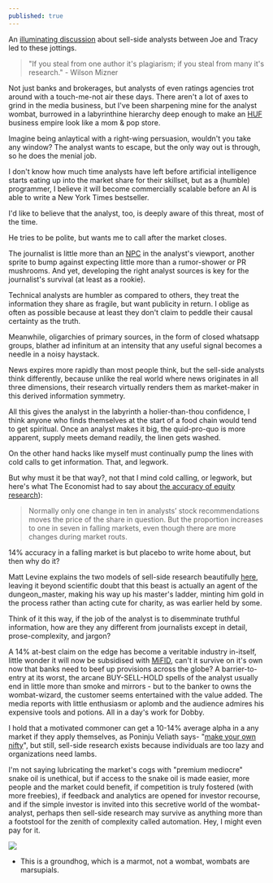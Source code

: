 ```yaml
---
published: true
---
```

An [illuminating discussion](https://www.bloomberg.com/news/audio/2017-09-29/what-a-sell-side-analyst-does-and-how-the-job-has-changed) about sell-side analysts between Joe and Tracy led to these jottings.

> "If you steal from one author it's plagiarism; if you steal from many it's research." - Wilson Mizner 

Not just banks and brokerages, but analysts of even ratings agencies trot around with a touch-me-not air these days. There aren't a lot of axes to grind in the media business, but I've been sharpening mine for the analyst wombat, burrowed in a labyrinthine hierarchy deep enough to make an [HUF](https://en.wikipedia.org/wiki/Hindu_joint_family#Hindu_Undivided_Family) business empire look like a mom & pop store.

Imagine being anlaytical with a right-wing persuasion, wouldn't you take any window? The analyst wants to escape, but the only way out is through, so he does the menial job. 

I don't know how much time analysts have left before artificial intelligence starts eating up into the market share for their skillset, but as a (humble) programmer, I believe it will become commercially scalable before an AI is able to write a New York Times bestseller. 

I'd like to believe that the analyst, too, is deeply aware of this threat, most of the time.

He tries to be polite, but wants me to call after the market closes.

The journalist is little more than an [NPC](https://en.wikipedia.org/wiki/Non-player_character) in the analyst's viewport, another sprite to bump against expecting little more than a rumor-shower or PR mushrooms. And yet, developing the right analyst sources is key for the journalist's survival (at least as a rookie).

Technical analysts are humbler as compared to others, they treat the information they share as fragile, but want publicity in return. I oblige as often as possible because at least they don't claim to peddle their causal certainty as the truth.

Meanwhile, oligarchies of primary sources, in the form of closed whatsapp groups, blather ad infinitum at an intensity that any useful signal becomes a needle in a noisy haystack.

News expires more rapidly than most people think, but the sell-side analysts think differently, because unlike the real world where news originates in all three dimensions, their research virtually renders them as market-maker in this derived information symmetry. 

All this gives the analyst in the labyrinth a holier-than-thou confidence, I think anyone who finds themselves at the start of a food chain would tend to get spiritual. Once an analyst makes it big, the quid-pro-quo is more apparent, supply meets demand readily, the linen gets washed.

On the other hand hacks like myself must continually pump the lines with cold calls to get information. That, and legwork.

But why must it be that way?, not that I mind cold calling, or legwork, but here's what The Economist had to say about [the accuracy of equity research](https://www.economist.com/news/finance-and-economics/21594358-bear-market-or-bull-analysts-give-bad-advice-consistently-wrong)):

> Normally only one change in ten in analysts’ stock recommendations moves the price of the share in question. But the proportion increases to one in seven in falling markets, even though there are more changes during market routs.

14% accuracy in a falling market is but placebo to write home about, but then why do it?

Matt Levine explains the two models of sell-side research beautifully [here](https://www.bloomberg.com/view/articles/2017-01-20/wall-street-analysts-give-investors-what-they-want), leaving it beyond scientific doubt that this beast is actually an agent of the dungeon_master, making his way up his master's ladder, minting him gold in the process rather than acting cute for charity, as was earlier held by some.

Think of it this way, if the job of the analyst is to disemminate truthful information, how are they any different from journalists except in detail, prose-complexity, and jargon? 

A 14% at-best claim on the edge has become a veritable industry in-itself, little wonder it will now be subsidised with [MiFID](https://en.wikipedia.org/wiki/Markets_in_Financial_Instruments_Directive_2004), can't it survive on it's own now that banks need to beef up provisions across the globe? A barrier-to-entry at its worst, the arcane BUY-SELL-HOLD spells of the analyst usually end in little more than smoke and mirrors - but to the banker to owns the wombat-wizard, the customer seems entertained with the value added. The media reports with little enthusiasm or aplomb and the audience admires his expensive tools and potions. All in a day's work for Dobby.

I hold that a motivated commoner can get a 10-14% average alpha in a any market if they apply themselves, as Poninju Veliath says- "[make your own nifty](http://www.thehindubusinessline.com/markets/forget-the-nifty-make-your-own-index-says-porinju-veliyath/article7896736.ece)", but still, sell-side research exists because individuals are too lazy and organizations need lambs.

I'm not saying lubricating the market's cogs with "premium mediocre" snake oil is unethical, but if access to the snake oil is made easier, more people and the market could benefit, if competition is truly fostered (with more freebies), if feedback and analytics are opened for investor recourse, and if the simple investor is invited into this secretive world of the wombat-analyst, perhaps then sell-side research may survive as anything more than a footstool for the zenith of complexity called automation. Hey, I might even pay for it.

![](http://assets.nydailynews.com/polopoly_fs/1.154356.1314005363!/img/httpImage/image.jpg_gen/derivatives/landscape_1200/alg-bloomberg-groundhog-jpg.jpg)
* This is a groundhog, which is a marmot, not a wombat, wombats are marsupials.
